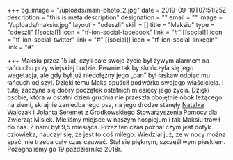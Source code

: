 +++
bg_image = "/uploads/main-photo_2.jpg"
date = 2019-09-10T07:51:25Z
description = "this is meta description"
designation = ""
email = ""
image = "/uploads/maksiu.jpg"
layout = "odeszli"
skill = []
title = "Maksiu"
type = "odeszli"
[[social]]
icon = "tf-ion-social-facebook"
link = "#"
[[social]]
icon = "tf-ion-social-twitter"
link = "#"
[[social]]
icon = "tf-ion-social-linkedin"
link = "#"

+++
Maksiu przez 15 lat, czyli całe swoje życie był żywym alarmem na łańcuchu przy wiejskiej budzie. Pewnie tak by skończyła się jego wegetacja, ale gdy był już niedołężny jego „pan” był łaskaw odpiąć mu łańcuch od szyi. Dzięki temu Maks opuścił podwórko swojego właściciela. I tutaj zaczyna się dobry początek ostatnich miesięcy jego życia. Dzięki osobie, która w ostatni dzień grudnia nie przeszła obojętnie obok leżącego na ziemi, skrajnie zaniedbanego psa, na jego drodze stanęły [Natalka Walczak](https://www.facebook.com/natalia.walczak.31?__cft__%5b0%5d=AZXEW702yHgwQyK9ivCewNMpTfrwskbL4DMEo0nUqkw8Y3l5aXc-pO4qmkjxXYMidWm5E3UY7B0TfeSd3_rBdYw3x1XWXBqFl5tkJowPW0PXrghAPpebVZQUtkejoo6KLUdUhuwSgxk-sHULNyur4a_aCFWCeG2ahOzd2_q1BnkPoaXk1tnSxnWUVbrQjVKgMo8&__tn__=-%5dK-R) i [Jolanta Seremet](https://www.facebook.com/Serciu23?__cft__%5b0%5d=AZXEW702yHgwQyK9ivCewNMpTfrwskbL4DMEo0nUqkw8Y3l5aXc-pO4qmkjxXYMidWm5E3UY7B0TfeSd3_rBdYw3x1XWXBqFl5tkJowPW0PXrghAPpebVZQUtkejoo6KLUdUhuwSgxk-sHULNyur4a_aCFWCeG2ahOzd2_q1BnkPoaXk1tnSxnWUVbrQjVKgMo8&__tn__=-%5dK-R) z Grodkowskiego Stowarzyszenia Pomocy dla Zwierząt Misiek. Mieliśmy miejsce w naszym hospicjum i tak Maksiu trawił do nas. Z nami był 9,5 miesiąca. Przez ten czas poznał czym jest dotyk człowieka, nauczył się, że jest to coś miłego. Wiedział już, że w nocy można spać, nie trzeba cały czas czuwać. Stał się pięknym, szczęśliwym pieskiem. Pożegnaliśmy go 19 października 2018r.